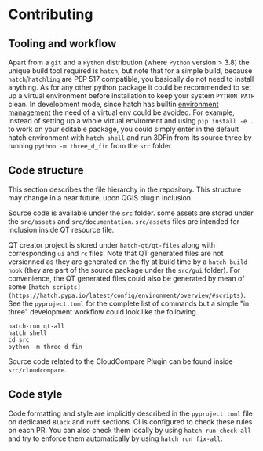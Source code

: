 # Contributing

## Tooling and workflow

Apart from a `git` and a `Python` distribution (where `Python` version > 3.8) the unique build tool required is `hatch`, but note that for a simple build, because `hatch`/`hatchling` are PEP 517 compatible, you basically do not need to install anything. As for any other python package it could be recommended to set up a virtual environment before installation to keep your system `PYTHON PATH` clean. In development mode, since hatch has builtin [environment management](https://hatch.pypa.io/latest/environment) the need of a virtual env could be avoided. For example, instead of setting up a whole virtual enviroment and using `pip install -e .` to work on your editable package, you could simply enter in the default hatch environment with 
`hatch shell` and run 3DFin from its source three by running `python -m three_d_fin` from the `src` folder

## Code structure

This section describes the file hierarchy in the repository. This structure may change in a near future, upon QGIS plugin inclusion.

Source code is available under the `src` folder. some assets are stored under the `src/assets` and `src/documentation`. `src/assets` files are intended for inclusion inside QT resource file. 

QT creator project is stored under `hatch-qt/qt-files` along with corresponding `ui` and `rc` files. Note that QT generated files are not versionned as they are generated on the fly at build time by a `hatch build hook` (they are part of the source package under the `src/gui` folder). For convenience, the QT generated files could also be generated by mean of some `[hatch scripts](https://hatch.pypa.io/latest/config/environment/overview/#scripts)`. See the `pyproject.toml` for the complete list of commands but a simple "in three" development workflow could look like the following.

```console
hatch-run qt-all
hatch shell
cd src
python -m three_d_fin
```

Source code related to the CloudCompare Plugin can be found inside `src/cloudcompare`.

## Code style

Code formatting and style are implicitly described in the `pyproject.toml` file on dedicated `Black` and `ruff` sections. CI is configured to check these rules on each PR. You can also check them locally by using `hatch run check-all` and try to enforce them automatically by using `hatch run fix-all`.

